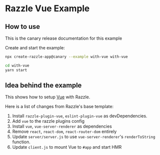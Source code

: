 # Razzle Vue Example

## How to use

<!-- START install generated instructions please keep comment here to allow auto update -->
<!-- DON'T EDIT THIS SECTION, INSTEAD RE-RUN yarn update-examples TO UPDATE -->
This is the canary release documentation for this example

Create and start the example:

```bash
npx create-razzle-app@canary --example with-vue with-vue

cd with-vue
yarn start
```
<!-- END install generated instructions please keep comment here to allow auto update -->

## Idea behind the example
This shows how to setup [Vue](https://vuejs.org/) with Razzle.

Here is a list of changes from Razzle's base template:
  1. Install `razzle-plugin-vue`, `eslint-plugin-vue` as devDependencies.
  2. Add `vue` to the razzle plugins config
  3. Install `vue`, `vue-server-renderer` as dependencies
  4. Remove `react`, `react-dom`, `react-router-dom` entirely
  5. Update `server/server.js` to use `vue-server-renderer`'s `renderToString` function.
  6. Update `client.js` to mount Vue to `#app` and start HMR
